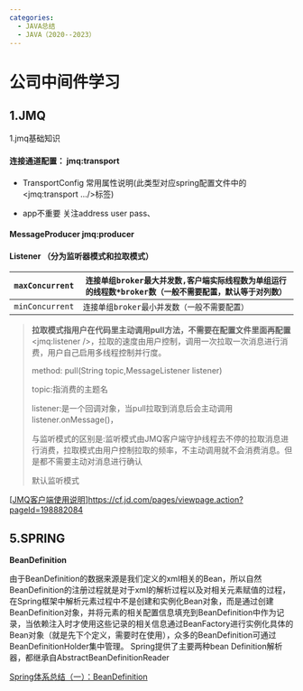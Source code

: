 ```yaml
---
categories:
  - JAVA总结
  - JAVA（2020--2023）
---
```

# 公司中间件学习

## 1.JMQ

1.jmq基础知识

#### 连接通道配置： jmq:transport

- TransportConfig 常用属性说明(此类型对应spring配置文件中的 <jmq:transport .../>标签)

- app不重要  关注address user pass、

#### MessageProducer  jmq:producer

 #### Listener （分为监听器模式和拉取模式）

| `maxConcurrent` | `连接单组broker最大并发数,客户端实际线程数为单组运行的线程数*broker数（一般不需要配置，默认等于对列数）` |
| --------------- | ------------------------------------------------------------ |
| `minConcurrent` | `连接单组broker最小并发数（一般不需要配置）`                 |

> **拉取模式指用户在代码里主动调用pull方法，不需要在配置文件里面再配置**<jmq:listener />，拉取的速度由用户控制，调用一次拉取一次消息进行消费，用户自己启用多线程控制并行度。
>
> method: pull(String topic,MessageListener listener)
>
> topic:指消费的主题名
>
> listener:是一个回调对象，当pull拉取到消息后会主动调用listener.onMessage()，
>
> 与监听模式的区别是:监听模式由JMQ客户端守护线程去不停的拉取消息进行消费，拉取模式由用户控制拉取的频率，不主动调用就不会消费消息。但是都不需要主动对消息进行确认
>
> 默认监听模式

  

[[JMQ客户端使用说明](https://cf.jd.com/pages/viewpage.action?pageId=198882084)]https://cf.jd.com/pages/viewpage.action?pageId=198882084





## 5.SPRING

**BeanDefinition** 

由于BeanDefinition的数据来源是我们定义的xml相关的Bean，所以自然BeanDefinition的注册过程就是对于xml的解析过程以及对相关元素赋值的过程，在Spring框架中解析<Bean>元素过程中不是创建和实例化Bean对象，而是通过创建BeanDefinition对象，并将<Bean>元素的相关配置信息填充到BeanDefinition中作为记录，当依赖注入时才使用这些记录的相关信息通过BeanFactory进行实例化具体的Bean对象（就是先下个定义，需要时在使用），众多的BeanDefinition可通过BeanDefinitionHolder集中管理。
Spring提供了主要两种bean Definition解析器，都继承自AbstractBeanDefinitionReader

[Spring体系总结（一）：BeanDefinition](https://blog.csdn.net/qq_36931982/article/details/82747721?spm=1001.2101.3001.6661.1&utm_medium=distribute.pc_relevant_t0.none-task-blog-2%7Edefault%7ECTRLIST%7ERate-1-82747721-blog-88880196.pc_relevant_multi_platform_whitelistv3&depth_1-utm_source=distribute.pc_relevant_t0.none-task-blog-2%7Edefault%7ECTRLIST%7ERate-1-82747721-blog-88880196.pc_relevant_multi_platform_whitelistv3&utm_relevant_index=1)

